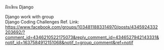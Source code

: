 ฝึกเขียน Django

Django work with group<br>
Django Coding Challenges Ref. Link:<br>
https://www.facebook.com/groups/1034811883314970/posts/4345924332203692/?comment_id=4346210522175073&reply_comment_id=4346527942143331&notif_id=1637584912151068&notif_t=group_comment&ref=notif
